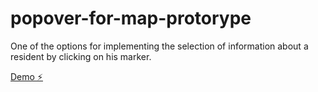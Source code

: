 # popover-for-map-protorype  

One of the options for implementing the selection of information about a resident by clicking on his marker.  

[Demo ⚡️](https://stackblitz.com/edit/angular-afdayr)
